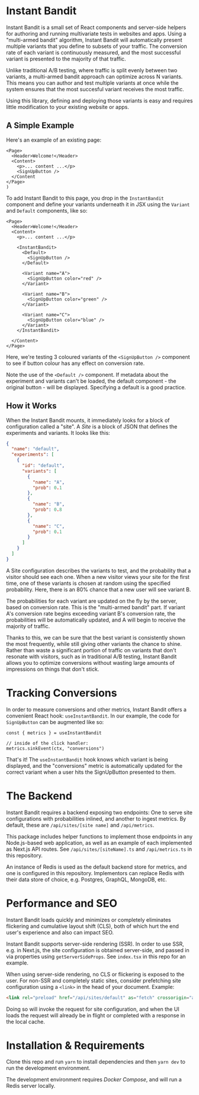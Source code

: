 # Instant Bandit
Instant Bandit is a small set of React components and server-side helpers for authoring and running multivariate tests in websites and apps. Using a "multi-armed bandit" algorithm, Instant Bandit will automatically present multiple variants that you define to subsets of your traffic. The conversion rate of each variant is continuously measured, and the most successful variant is presented to the majority of that traffic.

Unlike traditional A/B testing, where traffic is split evenly between two variants, a multi-armed bandit approach can optimize across N variants. This means you can author and test multiple variants at once while the system ensures that the most succesful variant receives the most traffic.

Using this library, defining and deploying those variants is easy and requires little modification to your existing website or apps.

## A Simple Example
Here's an example of an existing page:

```TSX
<Page>
  <Header>Welcome!</Header>
  <Content>
    <p>... content ...</p>
    <SignUpButton />
  </Content
</Page>
)
```

To add Instant Bandit to this page, you drop in the `InstantBandit` component and define your variants underneath it in JSX using the `Variant` and `Default` components, like so:

```TSX
<Page>
  <Header>Welcome!</Header>
  <Content>
    <p>... content ...</p>

    <InstantBandit>
      <Default>
        <SignUpButton />
      </Default>

      <Variant name="A">
        <SignUpButton color="red" />
      </Variant>

      <Variant name="B">
        <SignUpButton color="green" />
      </Variant>

      <Variant name="C">
        <SignUpButton color="blue" />
      </Variant>
    </InstantBandit>

  </Content>
</Page>
```

Here, we're testing 3 coloured variants of the `<SignUpButton />` component to see if button colour has any effect on conversion rate.

Note the use of the `<Default />` component. If metadata about the experiment and variants can't be loaded, the default component - the original button - will be displayed. Specifying a default is a good practice.

## How it Works
When the Instant Bandit mounts, it immediately looks for a block of configuration called a "site". A _Site_ is a block of JSON that defines the experiments and variants. It looks like this:

```JSON
{
  "name": "default",
  "experiments": [
    {
      "id": "default",
      "variants": [
        {
          "name": "A",
          "prob": 0.1
        },
        {
          "name": "B",
          "prob": 0.8
        },
        {
          "name": "C",
          "prob": 0.1
        }
      ]
    }
  ]
}
```

A Site configuration describes the variants to test, and the probability that a visitor should see each one. When a new visitor views your site for the first time, one of these variants is chosen at random using the specified probability. Here, there is an 80% chance that a new user will see variant B.

The probabilities for each variant are updated on the fly by the server, based on conversion rate. This is the "multi-armed bandit" part. If variant A's conversion rate begins exceeding variant B's conversion rate, the probabilities will be automatically updated, and A will begin to receive the majority of traffic.

Thanks to this, we can be sure that the best variant is consistently shown the most frequently, while still giving other variants the chance to shine. Rather than waste a significant portion of traffic on variants that don't resonate with visitors, such as in traditional A/B testing, Instant Bandit allows you to optimize conversions without wasting large amounts of impressions on things that don't stick.

# Tracking Conversions
In order to measure conversions and other metrics, Instant Bandit offers a convenient React hook: `useInstantBandit`. In our example, the code for `SignUpButton` can be augmented like so:

```TS
const { metrics } = useInstantBandit

// inside of the click handler:
metrics.sinkEvent(ctx, "conversions")
```

That's it! The `useInstantBandit` hook knows which variant is being displayed, and the "conversions" metric is automatically updated for the correct variant when a user hits the SignUpButton presented to them.

# The Backend
Instant Bandit requires a backend exposing two endpoints: One to serve site configurations with probabilities inlined, and another to ingest metrics. By default, these are `/api/sites/[site name]` and `/api/metrics`.

This package includes helper functions to implement those endpoints in any Node.js-based web application, as well as an example of each implemented as Next.js API routes. See `/api/sites/[siteName].ts` and `/api/metrics.ts` in this repository.

An instance of Redis is used as the default backend store for metrics, and one is configured in this repository. Implementors can replace Redis with their data store of choice, e.g. Postgres, GraphQL, MongoDB, etc.

# Performance and SEO
Instant Bandit loads quickly and minimizes or completely eliminates flickering and cumulative layout shift (CLS), both of which hurt the end user's experience and also can impact SEO.

Instant Bandit supports server-side rendering (SSR). In order to use SSR, e.g. in Next.js, the site configuration is obtained server-side, and passed in via properties using `getServerSideProps`. See `index.tsx` in this repo for an example.

When using server-side rendering, no CLS or flickering is exposed to the user. For non-SSR and completely static sites, consider prefetching site configuration using a `<link>` in the head of your document. Example:

```HTML
<link rel="preload" href="/api/sites/default" as="fetch" crossorigin="anonymous" />
```

Doing so will invoke the request for site configuration, and when the UI loads the request will already be in flight or completed with a response in the local cache.

# Installation & Requirements
Clone this repo and run `yarn` to install dependencies and then `yarn dev` to run the development environment.

The development environment requires _Docker Compose_, and will run a Redis server locally.
